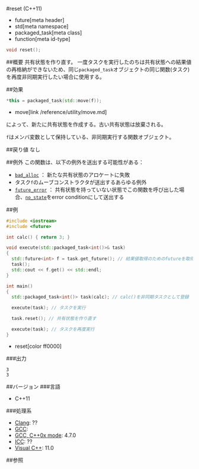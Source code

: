 #reset (C++11)
* future[meta header]
* std[meta namespace]
* packaged_task[meta class]
* function[meta id-type]

```cpp
void reset();
```

##概要
共有状態を作り直す。
一度タスクを実行したのちは共有状態への結果値の再格納ができないため、同じ`packaged_task`オブジェクトの同じ関数(タスク)を再度非同期実行したい場合に使用する。


##効果
```cpp
*this = packaged_task(std::move(f));
```
* move[link /reference/utility/move.md]

によって、新たに共有状態を作成する。古い共有状態は放棄される。

`f`はメンバ変数として保持している、非同期実行する関数オブジェクト。


##戻り値
なし


##例外
この関数は、以下の例外を送出する可能性がある：

- [`bad_alloc`](/reference/new/bad_alloc.md) ： 新たな共有状態のアロケートに失敗
- タスク`f`のムーブコンストラクタが送出するあらゆる例外
- [`future_error`](../future_error.md) ： 共有状態を持っていない状態でこの関数を呼び出した場合、[`no_state`](../future_errc.md)をerror conditionにして送出する


##例
```cpp
#include <iostream>
#include <future>

int calc() { return 3; }

void execute(std::packaged_task<int()>& task)
{
  std::future<int> f = task.get_future(); // 結果値取得のためのfutureを取得
  task();
  std::cout << f.get() << std::endl;
}

int main()
{
  std::packaged_task<int()> task(calc); // calc()を非同期タスクとして登録

  execute(task); // タスクを実行

  task.reset(); // 共有状態を作り直す

  execute(task); // タスクを再度実行
}
```
* reset[color ff0000]

###出力
```
3
3
```

##バージョン
###言語
- C++11

###処理系
- [Clang](/implementation.md#clang): ??
- [GCC](/implementation.md#gcc): 
- [GCC, C++0x mode](/implementation.md#gcc): 4.7.0
- [ICC](/implementation.md#icc): ??
- [Visual C++](/implementation.md#visual_cpp): 11.0


##参照


